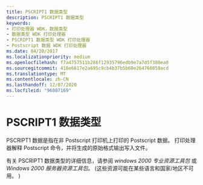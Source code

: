 ```yaml
---
title: PSCRIPT1 数据类型
description: PSCRIPT1 数据类型
keywords:
- 打印处理器 WDK，数据类型
- 数据类型 WDK 打印处理器
- PSCRIPT1 数据类型 WDK 打印处理器
- Postscript 数据 WDK 打印处理器
ms.date: 04/20/2017
ms.localizationpriority: medium
ms.openlocfilehash: f7a4757511b286f12935796edb9e7a7d5f380ea0
ms.sourcegitcommit: 418e6617e2a695c9cb4b37b5b60e264760858acd
ms.translationtype: MT
ms.contentlocale: zh-CN
ms.lasthandoff: 12/07/2020
ms.locfileid: "96807169"
---
```

# <a name="pscript1-data-type"></a>PSCRIPT1 数据类型





PSCRIPT1 数据是指在非 Postscript 打印机上打印的 Postscript 数据。 打印处理器解释 Postscript 命令，并将生成的原始格式输出写入文件。

有关 PSCRIPT1 数据类型的详细信息，请参阅 *windows 2000 专业资源工具包* 或 *Windows 2000 服务器资源工具包*。  (这些资源可能在某些语言和国家/地区不可用。 ) 

 

 




